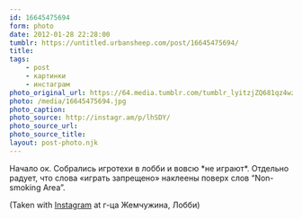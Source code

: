 ```yaml
---
id: 16645475694
form: photo
date: 2012-01-28 22:28:00
tumblr: https://untitled.urbansheep.com/post/16645475694/
title:
tags:
    - post
    - картинки
    - инстаграм
photo_original_url: https://64.media.tumblr.com/tumblr_lyitzjZQ681qz4wzio1_640.jpg
photo: /media/16645475694.jpg
photo_caption: 
photo_source: http://instagr.am/p/lhSDY/
photo_source_url:
photo_source_title:
layout: post-photo.njk
---
```


<p>Начало ок. Собрались игротехи в лобби и вовсю *не играют*. Отдельно радует, что слова «играть запрещено» наклеены поверх слов “Non-smoking Area”.</p>

<p>(Taken with <a href="http://instagr.am">Instagram</a> at г-ца Жемчужина, Лобби)</p>
